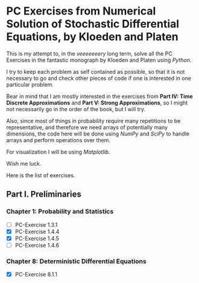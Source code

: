 # PC Exercises from Numerical Solution of Stochastic Differential Equations, by Kloeden and Platen

This is my attempt to, in the *veeeeeeery* long term, solve all the PC Exercises in the fantastic monograph by Kloeden and Platen using *Python*.

I try to keep each problem as self contained as possible, so that it is not necessary to go and check other pieces of code if one is interested in one particular problem.

Bear in mind that I am mostly interested in the exercises from **Part IV: Time Discrete Approximations** and **Part V: Strong Approximations**, so I might not necessarily go in the order of the book, but I will try.

Also, since most of things in probability require many repetitions to be representative, and therefore we need arrays of potentially many dimensions, the code here will be done using *NumPy* and *SciPy* to handle arrays and perform operations over them.

For visualization I will be using *Matplotlib*.

Wish me luck.

Here is the list of exercises.

## Part I. Preliminaries

### Chapter 1: Probability and Statistics

- [ ] PC-Exercise 1.3.1
- [X] PC-Exercise 1.4.4
- [X] PC-Exercise 1.4.5
- [ ] PC-Exercise 1.4.6

### Chapter 8: Deterministic Differential Equations

- [X] PC-Exercise 8.1.1
